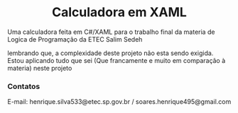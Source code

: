 <center><h1>Calculadora em XAML</h1></center>
<p>Uma calculadora feita em C#/XAML para o trabalho final da materia de Logica de Programação da ETEC Salim Sedeh
<br>
<p>lembrando que, a complexidade deste projeto não esta sendo exigida. Estou aplicando tudo que sei 
(Que francamente e muito em comparação à materia) neste projeto


<h3>Contatos</h3>
E-mail: henrique.silva533@etec.sp.gov.br / soares.henrique495@gmail.com

